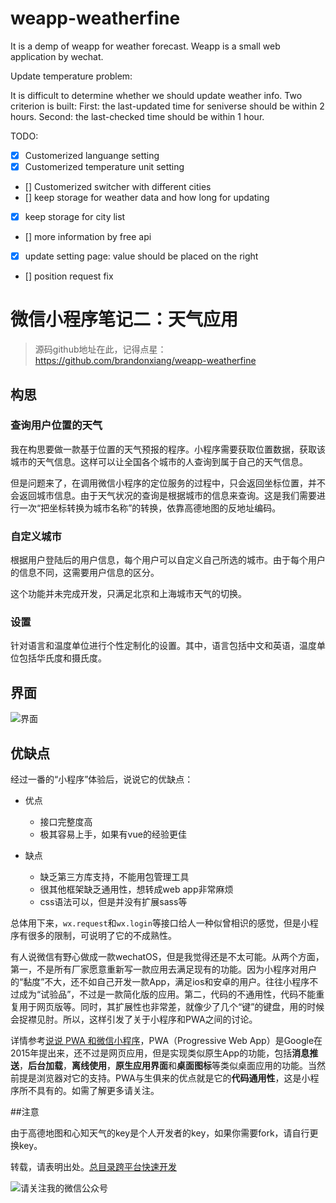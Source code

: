 # weapp-weatherfine

It is a demp of weapp for weather forecast. Weapp is a small web application by wechat.

Update temperature problem:

It is difficult to determine whether we should update weather info. Two criterion is built: First: the last-updated time for seniverse should be within 2 hours. Second: the last-checked time should be within 1 hour.

TODO:

- [x] Customerized languange setting
- [x] Customerized temperature unit setting
- [] Customerized switcher with different cities
- [] keep storage for weather data and how long for updating
- [x] keep storage for city list
- [] more information by free api
- [x] update setting page: value should be placed on the right 
- [] position request fix

# 微信小程序笔记二：天气应用

> 源码github地址在此，记得点星：
https://github.com/brandonxiang/weapp-weatherfine

## 构思

### 查询用户位置的天气

我在构思要做一款基于位置的天气预报的程序。小程序需要获取位置数据，获取该城市的天气信息。这样可以让全国各个城市的人查询到属于自己的天气信息。

但是问题来了，在调用微信小程序的定位服务的过程中，只会返回坐标位置，并不会返回城市信息。由于天气状况的查询是根据城市的信息来查询。这是我们需要进行一次“把坐标转换为城市名称”的转换，依靠高德地图的反地址编码。

### 自定义城市

根据用户登陆后的用户信息，每个用户可以自定义自己所选的城市。由于每个用户的信息不同，这需要用户信息的区分。

这个功能并未完成开发，只满足北京和上海城市天气的切换。

### 设置

针对语言和温度单位进行个性定制化的设置。其中，语言包括中文和英语，温度单位包括华氏度和摄氏度。

## 界面

![界面](http://upload-images.jianshu.io/upload_images/685800-9d2a7b75a81c9b03.jpg?imageMogr2/auto-orient/strip%7CimageView2/2/w/1240)

## 优缺点

经过一番的“小程序”体验后，说说它的优缺点：

- 优点
  - 接口完整度高
  - 极其容易上手，如果有vue的经验更佳

- 缺点
   - 缺乏第三方库支持，不能用包管理工具
   - 很其他框架缺乏通用性，想转成web app非常麻烦
   -  css语法可以，但是并没有扩展sass等
   
总体用下来，`wx.request`和`wx.login`等接口给人一种似曾相识的感觉，但是小程序有很多的限制，可说明了它的不成熟性。

有人说微信有野心做成一款wechatOS，但是我觉得还是不太可能。从两个方面，第一，不是所有厂家愿意重新写一款应用去满足现有的功能。因为小程序对用户的“黏度”不大，还不如自己开发一款App，满足ios和安卓的用户。往往小程序不过成为“试验品”，不过是一款简化版的应用。第二，代码的不通用性，代码不能重复用于网页版等。同时，其扩展性也非常差，就像少了几个“键”的键盘，用的时候会捉襟见肘。所以，这样引发了关于小程序和PWA之间的讨论。

详情参考[说说 PWA 和微信小程序](https://zhuanlan.zhihu.com/p/22578965)，PWA（Progressive Web App）是Google在2015年提出来，还不过是网页应用，但是实现类似原生App的功能，包括**消息推送**，**后台加载**，**离线使用**，**原生应用界面**和**桌面图标**等类似桌面应用的功能。当然前提是浏览器对它的支持。PWA与生俱来的优点就是它的**代码通用性**，这是小程序所不具有的。如需了解更多请关注[]()。

##注意

由于高德地图和心知天气的key是个人开发者的key，如果你需要fork，请自行更换key。

转载，请表明出处。[总目录跨平台快速开发](http://www.jianshu.com/p/0348e33fb9d0)

![请关注我的微信公众号](http://upload-images.jianshu.io/upload_images/685800-b90086f21952919c.jpg?imageMogr2/auto-orient/strip%7CimageView2/2/w/1240)

